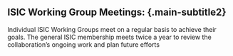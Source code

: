 ## ISIC Working Group Meetings: {.main-subtitle2}

Individual ISIC Working Groups meet on a regular basis to achieve their goals. The general ISIC membership meets twice a year to review the collaboration’s ongoing work and plan future efforts 